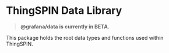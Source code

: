 # ThingSPIN Data Library

> **@grafana/data is currently in BETA**.

This package holds the root data types and functions used within ThingSPIN.
